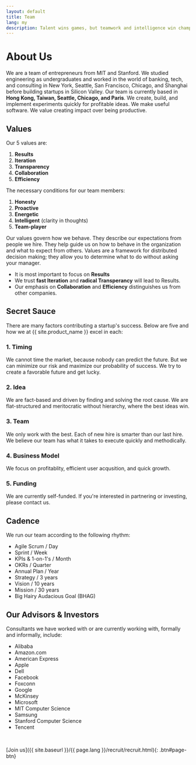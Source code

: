 ```yaml
---
layout: default
title: Team
lang: my
description: Talent wins games, but teamwork and intelligence win championships.
---
```


# About Us

We are a team of entrepreneurs from MIT and Stanford. We studied engineering as undergraduates and worked in the world of banking, tech, and consulting in New York, Seattle, San Francisco, Chicago, and Shanghai before building startups in Silicon Valley. Our team is currently based in **Hong Kong, Taiwan, Seattle, Chicago, and Paris**. We create, build, and implement experiments quickly for profitable ideas. We make useful software. We value creating impact over being productive.

## Values

Our 5 values are:

1. **Results**
1. **Iteration**
1. **Transparency**
1. **Collaboration**
1. **Efficiency**

The necessary conditions for our team members:

1. **Honesty**
1. **Proactive**
1. **Energetic**
1. **Intelligent** (clarity in thoughts)
1. **Team-player**

Our values govern how we behave. They describe our expectations from people we hire. They help guide us on how to behave in the organization and what to expect from others. Values are a framework for distributed decision making; they allow you to determine what to do without asking your manager.

- It is most important to focus on **Results**
- We trust **fast Iteration** and **radical Transperancy** will lead to Results.
- Our emphasis on **Collaboration** and **Efficiency** distinguishes us from other companies.

## Secret Sauce

There are many factors contributing a startup's success. Below are five and how we at {{ site.product_name }} excel in each:

### 1. Timing

We cannot time the market, because nobody can predict the future. But we can minimize our risk and maximize our probability of success. We try to create a favorable future and get lucky.

### 2. Idea

We are fact-based and driven by finding and solving the root cause. We are flat-structured and meritocratic without hierarchy, where the best ideas win.

### 3. Team

We only work with the best. Each of new hire is smarter than our last hire. We believe our team has what it takes to execute quickly and methodically.

### 4. Business Model

We focus on profitablity, efficient user acqusition, and quick growth.

### 5. Funding

We are currently self-funded. If you're interested in partnering or investing, please contact us.

## Cadence

We run our team according to the following rhythm:

- Agile Scrum / Day
- Sprint / Week
- KPIs & 1-on-1's / Month
- OKRs / Quarter
- Annual Plan / Year
- Strategy / 3 years
- Vision / 10 years
- Mission / 30 years
- Big Hairy Audacious Goal (BHAG)
<!-- Our BHAG is to become the most popular X for Y in Z industry. For this to happen, we need to be best are making A much more B. -->

## Our Advisors & Investors

Consultants we have worked with or are currently working with, formally and informally, include:

- Alibaba
- Amazon.com
- American Express
- Apple
- Dell
- Facebook
- Foxconn
- Google
- McKinsey
- Microsoft
- MIT Computer Science
- Samsung
- Stanford Computer Science
- Tencent

<br>

[Join us]({{ site.baseurl }}/{{ page.lang }}/recruit/recruit.html){: .btn#page-btn}

<br>